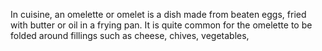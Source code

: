 In cuisine, an omelette or omelet is a dish made from beaten eggs, fried with butter or oil in a frying pan. It is quite common for the omelette to be folded around fillings such as cheese, chives, vegetables,